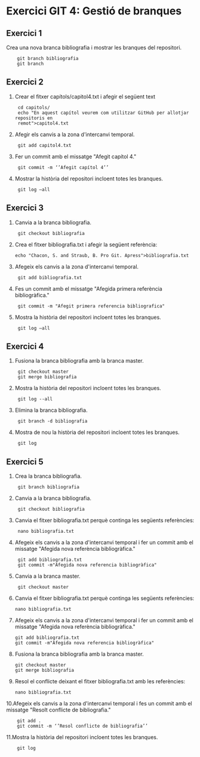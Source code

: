 Exercici GIT 4: Gestió de branques
=

Exercici 1
-

Crea una nova branca bibliografia i mostrar les branques del repositori.
	
        git branch bibliografia
        git branch

Exercici 2
-
1. Crear el fitxer capítols/capitol4.txt i afegir el següent text
   
        cd capitols/
        echo "En aquest capítol veurem com utilitzar GitHub per allotjar repositoris en
        remot">capitol4.txt

2. Afegir els canvis a la zona d'intercanvi temporal.
   
        git add capitol4.txt

3. Fer un commit amb el missatge "Afegit capítol 4."
   
        git commit -m ‘’Afegit capítol 4’’

5. Mostrar la història del repositori incloent totes les branques.
   
        git log –all

Exercici 3
-
1. Canvia a la branca bibliografia.
   
        git checkout bibliografia

2.  Crea el fitxer bibliografia.txt i afegir la següent referència:
   
        echo "Chacon, S. and Straub, B. Pro Git. Apress">bibliografia.txt

3. Afegeix els canvis a la zona d'intercanvi temporal.
   
        git add bibliografia.txt

4. Fes un commit amb el missatge "Afegida primera referència bibliogràfica."
   
        git commit -m "Afegit primera referencia bibliografica"

5. Mostra la història del repositori incloent totes les branques.
   
        git log –all

Exercici 4
-
1. Fusiona la branca bibliografia amb la branca master.
   
        git checkout master
        git merge bibliografia

2. Mostra la història del repositori incloent totes les branques.
   
        git log --all

3. Elimina la branca bibliografia.
   
        git branch -d bibliografia

4. Mostra de nou la història del repositori incloent totes les branques.
   
        git log

Exercici 5
-
1. Crea la branca bibliografia.

        git branch bibliografia

3. Canvia a la branca bibliografia.
   
        git checkout bibliografia

5. Canvia el fitxer bibliografia.txt perquè continga les següents referències:
   
        nano bibliografia.txt

7. Afegeix els canvis a la zona d'intercanvi temporal i fer un commit amb el missatge
"Afegida nova referència bibliogràfica."

        git add bibliografia.txt
        git commit -m"Afegida nova referencia bibliogràfica"

9. Canvia a la branca master.
    
        git checkout master

11. Canvia el fitxer bibliografia.txt perquè continga les següents referències:
    
        nano bibliografia.txt

13. Afegeix els canvis a la zona d'intercanvi temporal i fer un commit amb el missatge
"Afegida nova referència bibliogràfica."

        git add bibliografia.txt
        git commit -m"Afegida nova referencia bibliogràfica"

15. Fusiona la branca bibliografia amb la branca master.
    
        git checkout master
        git merge bibliografia

17. Resol el conflicte deixant el fitxer bibliografia.txt amb les referències:
    
        nano bibliografia.txt

10.Afegeix els canvis a la zona d'intercanvi temporal i fes un commit amb el missatge
"Resolt conflicte de bibliografia."

        git add .
        git commit -m ‘’Resol conflicte de bibliografia’’
 
11.Mostra la història del repositori incloent totes les branques.

        git log
